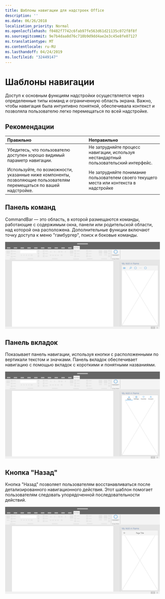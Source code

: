 ```yaml
---
title: Шаблоны навигации для надстроек Office
description: ''
ms.date: 06/26/2018
localization_priority: Normal
ms.openlocfilehash: f0482f7742c6fab97fe563d61d21135c072f8f8f
ms.sourcegitcommit: 9e7b4daa8d76c710b9d9dd4ae2e3c45e8fe07127
ms.translationtype: MT
ms.contentlocale: ru-RU
ms.lasthandoff: 04/24/2019
ms.locfileid: "32449147"
---
```

# <a name="navigation-patterns"></a>Шаблоны навигации

Доступ к основным функциям надстройки осуществляется через определенные типы команд и ограниченную область экрана. Важно, чтобы навигация была интуитивно понятной, обеспечивала контекст и позволяла пользователю легко перемещаться по всей надстройке.

## <a name="best-practices"></a>Рекомендации

| Правильно    | Неправильно |
| :---- | :---- |
| Убедитесь, что пользователю доступен хорошо видимый параметр навигации. | Не затрудняйте процесс навигации, используя нестандартный пользовательский интерфейс.
| Используйте, по возможности, указанные ниже компоненты, позволяющие пользователям перемещаться по вашей надстройке. | Не затрудняйте понимание пользователем своего текущего места или контекста в надстройке



## <a name="command-bar"></a>Панель команд

CommandBar — это область, в которой размещаются команды, работающие с содержимым окна, панели или родительской области, над которой она расположена. Дополнительные функции включают точку доступа к меню "гамбургер", поиск и боковые команды.

![Команды: спецификации для области задач рабочего стола](../images/add-in-command-bar.png)



## <a name="tab-bar"></a>Панель вкладок

Показывает панель навигации, используя кнопки с расположенными по вертикали текстом и значками. Панель вкладок обеспечивает навигацию с помощью вкладок с короткими и понятными названиями.

![Панель вкладок: спецификации для области задач рабочего стола](../images/add-in-tab-bar.png)


## <a name="back-button"></a>Кнопка "Назад"

Кнопка "Назад" позволяет пользователям восстанавливаться после детализированного навигационного действия. Этот шаблон помогает пользователям следовать упорядоченной последовательности действий.  

![Кнопка "Назад": спецификации для области задач рабочего стола](../images/add-in-back-button.png)
